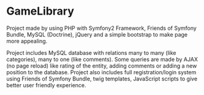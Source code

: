 GameLibrary
===========

Project made by using PHP with Symfony2 Framework, Friends of Symfony Bundle, MySQL (Doctrine), jQuery and a simple bootstrap to make page 
more appealing.

Project includes MySQL database with relations many to many (like categories), many to one (like comments). Some queries are made by AJAX (no page reload) like rating of the entity, adding comments or adding a new position to the database. Project also includes full registration/login system using Friends of Symfony Bundle, twig templates, JavaScript scripts to give better user friendly experience.


